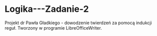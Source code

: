 # Logika---Zadanie-2

Projekt dr Pawła Gładkiego - dowodzenie twierdzeń za pomocą indukcji reguł.
Tworzony w programie LibreOfficeWriter.
